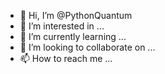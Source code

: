 - 👋 Hi, I’m @PythonQuantum
- 👀 I’m interested in ...
- 🌱 I’m currently learning ...
- 💞️ I’m looking to collaborate on ...
- 📫 How to reach me ...

<!---
PythonQuantum/PythonQuantum is a ✨ special ✨ repository because its `README.md` (this file) appears on your GitHub profile.
You can click the Preview link to take a look at your changes.
--->
